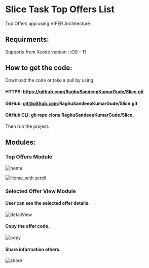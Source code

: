 # Slice Task Top Offers List

Top Offers app using VIPER Architecture

## Requirments:
 Supports from Xcode version : iOS - 11
 
## How to get the code:
 Download the code or take a pull by using
#### HTTPS: https://github.com/RaghuSandeepKumarGude/Slice.git
#### GitHub: git@github.com:RaghuSandeepKumarGude/Slice.git
#### GitHub CLI: gh repo clone RaghuSandeepKumarGude/Slice. 
Then run the project.

## Modules:

### Top Offers Module
![home](https://user-images.githubusercontent.com/35597140/98060216-1657fb80-1e6f-11eb-93cb-d9ff47700857.png)

![Home_with scroll](https://user-images.githubusercontent.com/35597140/98060213-1526ce80-1e6f-11eb-9c15-23eb47194ddc.png)

### Selected Offer View Module

 #### User can see the selected offer details.
  ![detailView](https://user-images.githubusercontent.com/35597140/98060211-13f5a180-1e6f-11eb-8272-85a7fe7d0c55.png)
  
 #### Copy the offer code.
![copy](https://user-images.githubusercontent.com/35597140/98060192-0c35fd00-1e6f-11eb-8bae-36a3de363f78.png)

 #### Share information others.
![share](https://user-images.githubusercontent.com/35597140/98060218-16f09200-1e6f-11eb-9085-b503b17ede6e.png)

